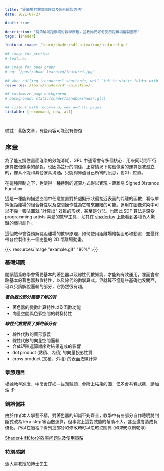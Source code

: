 ```yaml
---
title: "距離場的數學原理以及圖形繪製方法"
date: 2021-07-27

draft: true

description: "從頭解說距離場的數學原理，並教妳們如何使用距離場繪製圖形"
tags: [shader]

featured_image: /learn/shader/sdf-animation/featured.gif

## image for preview
# feature: 

## image for open graph
# og: "/post/about-learning/featured.jpg"

## when calling "resources" shortcode, well link to static folder with this path 
resources: /learn/shader/sdf-animation/

## customize page background
# background: static/shader/sandboxShader.glsl

## listout with recommand, new and all pages
listable: [recommand, new, all]

---
```


備註：舊版文章，有些內容可能沒有修復

## 序章

為了能支撐住畫面渲染的效能消耗，GPU 中通常會有多個核心，用來同時間平行運算數個像素的顏色。也因為並行的關係，正常情況下每個像素的運算是被孤立的，像素不能和其他像素溝通，只能夠知道自己所需的訊息，例如 : 位置。

在這種限制之下，也使得一種特別的運算方式得以實現 - 距離場 Signed Distance Function

這是一種能夠描述空間中任意位置對於虛擬形狀最接近表面的距離的函數，看似單純但距離場的組合特性以及空間操作性為它帶來無限的可能。運用在圖像渲染中可以不靠一張貼圖就 "計算出" 複雜的形狀，甚至是分形。也因此 SDF 算法是深受 programming artists 喜愛的數學工具，尤其在 [shadertoy](https://www.shadertoy.com/) 上能看到各種令人驚豔的藝術創作。

這個教學會從頭解說距離場的數學原理，如何使用距離場繪製圖形和動畫，並最終帶各位製作出一個完整的 2D 距離場動畫。

{{< resources/image "example.gif" "80%" >}}

### 基礎知識

閱讀這篇教學會需要基本的著色器以及線性代數知識，才能夠有效運用，裡面會省略基本的著色器數值特性，以及線代的數學算式。但就算不懂這些基礎也沒關西，可以只讀解說邏輯的部分，它仍然很有趣。

**_著色器的部分需要了解的有_**

- 著色器的變數計算特性以及函數功能
- 向量空間與色彩空間的轉換特性

**_線性代數需要了解的部分有_**

- 線性代數的圖形意義
- 線性代數的向量空間邏輯
- 合成矩陣運算順序對結果造成的影響
- dot product (點積、內積) 的向量投影性質
- cross product (叉積、外積) 的表面法線計算

### 章節題目

根據教學進度，中間會穿插一些測驗題，會附上結果的圖，但不會有程式碼，請加油 :P

### 錯誤備註

由於作者本人學藝不精，對著色器的知識不夠齊全，教學中有些部分自作聰明將判斷式改為 lerp step 等函數運算，但事實上這對效能的幫助不大，甚至還會造成負優化，所以在過程中看到這部分的修改時可以忽略沒關係 (如果我沒刪乾淨)

[Shader中if和for的效率问题以及使用策略](https://zhuanlan.zhihu.com/p/33260382)

### 特別感謝

派大星教授加博士先生
